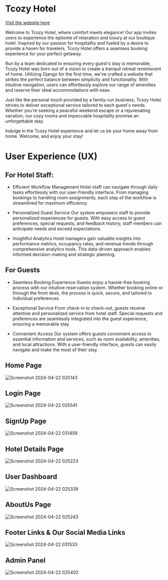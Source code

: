 # Tcozy Hotel
[Visit the website here](https://tcozy-4c40e375cd15.herokuapp.com/)

Welcome to Tcozy Hotel, where comfort meets elegance! Our app invites users to experience the epitome of relaxation and luxury at our boutique hotel. Inspired by our passion for hospitality and fueled by a desire to provide a haven for travelers, Tcozy Hotel offers a seamless booking experience for your perfect getaway.

Run by a team dedicated to ensuring every guest's stay is memorable, Tcozy Hotel was born out of a vision to create a tranquil retreat reminiscent of home. Utilizing Django for the first time, we've crafted a website that strikes the perfect balance between simplicity and functionality. With intuitive navigation, users can effortlessly explore our range of amenities and reserve their ideal accommodations with ease.

Just like the personal touch provided by a family-run business, Tcozy Hotel strives to deliver exceptional service tailored to each guest's needs. Whether you're seeking a peaceful weekend escape or a rejuvenating vacation, our cozy rooms and impeccable hospitality promise an unforgettable stay.

Indulge in the Tcozy Hotel experience and let us be your home away from home. Welcome, and enjoy your stay!

# User Experience (UX)

## For Hotel Staff:

- Efficient Workflow Management
  Hotel staff can navigate through daily tasks effortlessly with our user-friendly interface. From managing bookings to handling room assignments, each step of the workflow is streamlined for maximum efficiency.

- Personalized Guest Service
  Our system empowers staff to provide personalized experiences for guests. With easy access to guest preferences, special requests, and feedback history, staff members can anticipate needs and exceed expectations.
  
- Insightful Analytics
  Hotel managers gain valuable insights into performance metrics, occupancy rates, and revenue trends through comprehensive analytics tools. This data-driven approach enables informed decision-making and strategic planning.

## For Guests

- Seamless Booking Experience
  Guests enjoy a hassle-free booking process with our intuitive reservation system. Whether booking online or through the front desk, the process is quick, secure, and tailored to individual preferences.
  
- Exceptional Service
  From check-in to check-out, guests receive attentive and personalized service from hotel staff. Special requests and preferences are seamlessly integrated into the guest experience, ensuring a memorable stay.
  
- Convenient Access
  Our system offers guests convenient access to essential information and services, such as room availability, amenities, and local attractions. With a user-friendly interface, guests can easily navigate and make the most of their stay.

## Home Page
![Screenshot 2024-04-22 025143](https://github.com/KadDenuwara/HMS/assets/137709290/11954c3b-012f-4147-99da-80a75d6646f1)

## Login Page
![Screenshot 2024-04-22 025541](https://github.com/KadDenuwara/HMS/assets/137709290/19c89446-0944-4080-b265-a08ce8c769d8)

## SignUp Page
![Screenshot 2024-04-22 031459](https://github.com/KadDenuwara/HMS/assets/137709290/788aa311-5bbf-49ee-98de-b0c3a1061487)

## Hotel Details Page
![Screenshot 2024-04-22 025223](https://github.com/KadDenuwara/HMS/assets/137709290/f112604c-9e01-4f61-ad31-4cacabdebeff)

## User Dashboard
![Screenshot 2024-04-22 025339](https://github.com/KadDenuwara/HMS/assets/137709290/818f5701-fd2d-496a-ae1f-f27f1b80535b)

## AboutUs Page
![Screenshot 2024-04-22 025243](https://github.com/KadDenuwara/HMS/assets/137709290/dafa39cd-55b5-4c76-9028-4fc0192e0c59)

## Footer Links & Our Social Media Links
![Screenshot 2024-04-22 031533](https://github.com/KadDenuwara/HMS/assets/137709290/d20999a5-a78a-4667-a83e-01143393933a)

## Admin Panel
![Screenshot 2024-04-22 025402](https://github.com/KadDenuwara/HMS/assets/137709290/cda5922f-453e-4c91-beb5-b3204c89695a)
